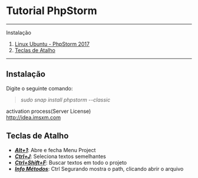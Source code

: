 # Tutorial PhpStorm

*******
Instalação

 1. [Linux Ubuntu - PhpStorm 2017](#linux-ubuntu)
 2. [Teclas de Atalho](#teclas-atalho)

*******

<div id='linux-ubuntu'/>

## Instalação <br>
Digite o seguinte comando:

>*sudo snap install phpstorm --classic*

activation process(Server License)<br>
http://idea.imsxm.com

<div id='teclas-atalho'/>

## Teclas de Atalho <br>

* **[*Alt+1*](#)**: Abre e fecha Menu Project 
* **[*Ctrl+J*](#)**: Seleciona textos semelhantes
* **[*Ctrl+Shift+F*](#)**: Buscar textos em todo o projeto
* **[*Info Métodos*](#)**: Ctrl Segurando mostra o path, clicando abrir o arquivo


 


